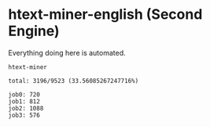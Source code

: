 # htext-miner-english (Second Engine)

Everything doing here is automated.

```
htext-miner

total: 3196/9523 (33.56085267247716%)

job0: 720
job1: 812
job2: 1088
job3: 576
```
